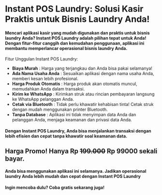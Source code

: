 # Instant POS Laundry: Solusi Kasir Praktis untuk Bisnis Laundry Anda!

#### Mencari aplikasi kasir yang mudah digunakan dan praktis untuk bisnis laundry Anda? Instant POS Laundry adalah pilihan tepat untuk Anda! Dengan fitur-fitur canggih dan kemudahan penggunaan, aplikasi ini membantu memperlancar operasional bisnis laundry Anda.

Fitur Unggulan Instant POS Laundry:
- **Biaya Murah** : Harga yang terjangkau dan Anda bisa pakai selamanya!
- **Ada Nama Usaha Anda** : Sesuaikan aplikasi dengan nama usaha Anda, memberi kesan lebih profesional.
- **Harga Produk Otomatis** : Harga produk akan otomatis muncul, memudahkan Anda dalam transaksi.
- **Kirim ke WhatsApp** : Kirimkan struk atau rincian pembayaran langsung ke WhatsApp pelanggan Anda.
- **Cetak via Bluetooth** : Tidak perlu khawatir kehabisan tinta! Cetak struk dengan mudah menggunakan printer Bluetooth.
- **Tanpa Database** : Aplikasi ini tidak menyimpan data Anda dan pelanggan Anda, menjaga keamanan dan privasi data Anda.

#### Dengan Instant POS Laundry, Anda bisa menjalankan transaksi dengan lebih efisien dan cepat tanpa khawatir soal keamanan data. 

## Harga Promo! Hanya Rp ~~199.000~~ Rp 99000 sekali bayar.

#### Anda bisa menggunakan aplikasi ini selamanya.  Jadikan operasional laundry Anda lebih mudah dan cepat dengan Instant POS Laundry

#### Ingin mencoba dulu? Coba gratis sekarang juga!

